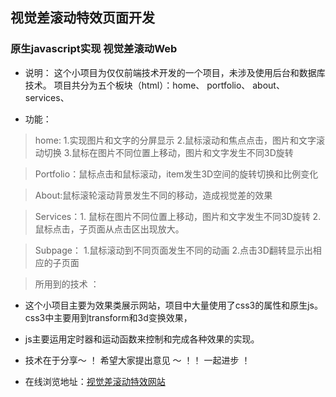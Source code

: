 ## 视觉差滚动特效页面开发

### 原生javascript实现 视觉差滚动Web 


* 说明： 这个小项目为仅仅前端技术开发的一个项目，未涉及使用后台和数据库技术。 项目共分为五个板块（html）：home、 portfolio、 about、 services、

* 功能：

> home:  1.实现图片和文字的分屏显示
>		 2.鼠标滚动和焦点点击，图片和文字滚动切换
>		 3.鼠标在图片不同位置上移动，图片和文字发生不同3D旋转
      
      
> Portfolio：鼠标点击和鼠标滚动，item发生3D空间的旋转切换和比例变化


> About:鼠标滚轮滚动背景发生不同的移动，造成视觉差的效果


> Services：1. 鼠标在图片不同位置上移动，图片和文字发生不同3D旋转
>			 2.鼠标点击，子页面从点击区出现放大。
        
        
> Subpage： 1.鼠标滚动到不同页面发生不同的动画
>			 2.点击3D翻转显示出相应的子页面
         
> 所用到的技术 ：         

* 这个小项目主要为效果类展示网站，项目中大量使用了css3的属性和原生js。css3中主要用到transform和3d变换效果，

* js主要运用定时器和运动函数来控制和完成各种效果的实现。

* 技术在于分享～ ！ 希望大家提出意见 ～ ！！ 一起进步 ！

* 在线浏览地址：[视觉差滚动特效网站](https://riverscoder.github.io/parallax_web/home.html)
